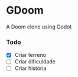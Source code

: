# GDoom
A Doom clone using Godot

### Todo

- [x] Criar terreno
- [ ] Criar dificuldade
- [ ] Criar história
